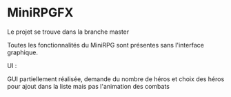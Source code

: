 # MiniRPGFX
Le projet se trouve dans la branche master

Toutes les fonctionnalités du MiniRPG sont présentes sans l'interface graphique.

UI :

GUI partiellement réalisée, demande du nombre de héros et choix des héros pour ajout dans la liste mais pas l'animation des combats
